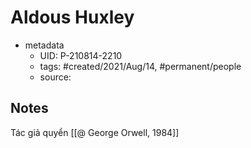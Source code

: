 #  Aldous Huxley

- metadata
	- UID: P-210814-2210
	- tags: #created/2021/Aug/14, #permanent/people 
	- source: 

## Notes
Tác giả quyển [[@ George Orwell, 1984]]


